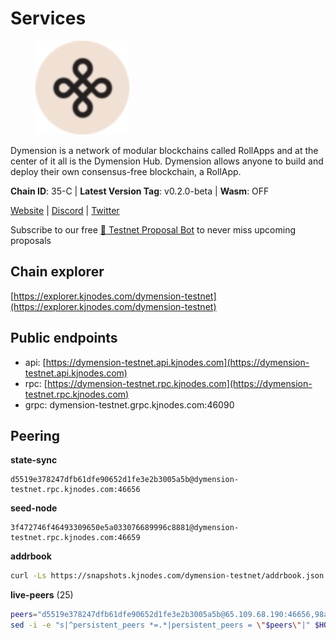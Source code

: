 # Services

<figure><img src="https://raw.githubusercontent.com/kj89/cosmos-images/main/logos/dymension.png" width="150" alt=""><figcaption></figcaption></figure>

Dymension is a network of modular blockchains called RollApps  and at the center of it all is the Dymension Hub. Dymension  allows anyone to build and deploy their own consensus-free blockchain, a RollApp.

**Chain ID**: 35-C | **Latest Version Tag**: v0.2.0-beta | **Wasm**: OFF

[Website](https://dymension.xyz/) | [Discord](https://discord.gg/dymension) | [Twitter](https://twitter.com/dymensionXYZ)



Subscribe to our free [🤖 Testnet Proposal Bot](https://t.me/kjnodes_testnet_proposal_bot) to never miss upcoming proposals


## Chain explorer
[https://explorer.kjnodes.com/dymension-testnet](https://explorer.kjnodes.com/dymension-testnet)

## Public endpoints

* api: [https://dymension-testnet.api.kjnodes.com](https://dymension-testnet.api.kjnodes.com)
* rpc: [https://dymension-testnet.rpc.kjnodes.com](https://dymension-testnet.rpc.kjnodes.com)
* grpc: dymension-testnet.grpc.kjnodes.com:46090

## Peering

**state-sync**

```text
d5519e378247dfb61dfe90652d1fe3e2b3005a5b@dymension-testnet.rpc.kjnodes.com:46656
```

**seed-node**

```text
3f472746f46493309650e5a033076689996c8881@dymension-testnet.rpc.kjnodes.com:46659
```

**addrbook**
```bash
curl -Ls https://snapshots.kjnodes.com/dymension-testnet/addrbook.json > $HOME/.dymension/config/addrbook.json
```

**live-peers** (25)
```bash
peers="d5519e378247dfb61dfe90652d1fe3e2b3005a5b@65.109.68.190:46656,98a03e1d03c1646e982b3379c0132d3828b0cacd@37.128.87.66:26656,b921655e6c66235915e7d4465ea2146e537f13e4@167.235.6.228:26636,147a0021cff3c34251adb3ad7194574011fa3192@176.57.189.36:11656,a85420b25181bdb9b3a38741c48dafd5fb3b922f@209.34.205.57:26656,0cc10d01b749a1e8b8d14c077140c776394d31e5@65.108.9.164:21456,4d2ec1e61d61550fc5bfacc57e971ff9b6181152@135.181.180.29:26656,0ee31ef97ba6b6c13b25b5c528163f2092821c2d@65.21.132.27:24856,ba2ef45240cc997443df795b801a34602ba68b55@65.109.92.241:17886,62f5e5db360892ce0e8fc4cc5de7b880936e8410@82.208.23.204:04656,3a1e280b47ba71e11c2f1d800d0dd837cd40ed08@38.242.246.215:26656,60f464943e6434579abdfa28a3122bd2d6008dec@139.99.68.119:26656,c5db84267f7dce8fa249b0d5365d59a7abeb0164@95.217.211.32:46656,8eb8789ce687870a1c9b8ab7cc0f816c653ed56e@217.21.53.108:26656,5c2a752c9b1952dbed075c56c600c3a79b58c395@195.3.220.54:27086,c6cdcc7f8e1a33f864956a8201c304741411f219@3.214.163.125:26656,692189bd9936b767021d703b51d824e213cd9b92@89.252.21.37:60856,5dbbb68e0c8a86bdc372cf1de0691f1cdc6a96ad@82.208.23.223:27656,8b5367df2b1287174ce8950654953d81a7d69a29@144.76.201.43:26556,b8d08951d68da03af8f9272bf77684811197c289@95.216.41.160:26656,43a46e2fbe871246e8fee045749d0a4677042b0c@95.217.216.88:46656,b24974dd15a984f882438d907ee97c6baf1ae766@185.177.116.36:656,88e09de4c713ecb3497f39f6e6c599aea7a10750@65.109.38.111:20556,5a0cee849e4a909b42c8b9b2df4a1e737ff2b715@194.233.90.134:26656,ee2fa87279bc626f9c979093389bd1d6568d96ff@65.109.37.228:36656"
sed -i -e "s|^persistent_peers *=.*|persistent_peers = \"$peers\"|" $HOME/.dymension/config/config.toml
```
